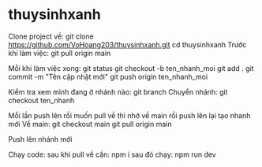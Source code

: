 # thuysinhxanh
Clone project về: 
  git clone https://github.com/VoHoang203/thuysinhxanh.git
  cd thuysinhxanh
Trước khi làm việc: 
  git pull origin main

Mỗi khi làm việc xong:
  git status
  git checkout -b ten_nhanh_moi
  git add .
  git commit -m "Tên cập nhật mới"
  git push origin ten_nhanh_moi


Kiểm tra xem mình đang ở nhánh nào:
    git branch
Chuyển nhánh: 
    git checkout ten_nhanh


Mỗi lần push lên rồi muốn pull về thì nhớ về main rồi push lên lại tạo nhanh mới
Về main: 
 git checkout main
 git pull origin main

Push lên nhánh mới 


Chạy code:
sau khi pull về cần: npm i
sau đó chạy: npm run dev

